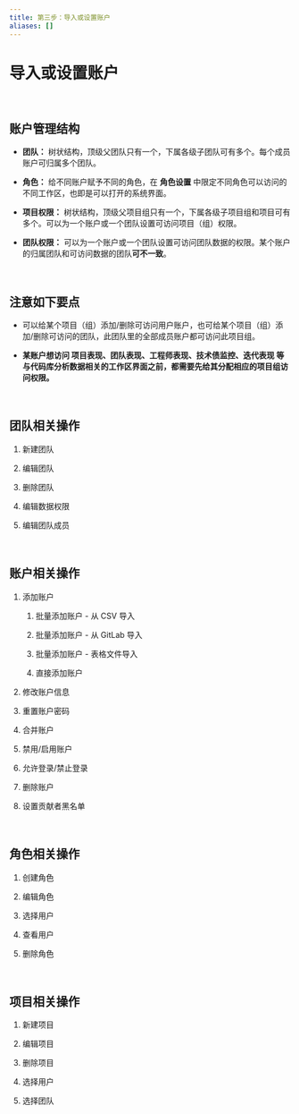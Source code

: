 ```yaml
---
title: 第三步：导入或设置账户
aliases: []
---
```


# 导入或设置账户

<br />

## 账户管理结构

- **团队：** 树状结构，顶级父团队只有一个，下属各级子团队可有多个。每个成员账户可归属多个团队。

- **角色：** 给不同账户赋予不同的角色，在 **角色设置** 中限定不同角色可以访问的不同工作区，也即是可以打开的系统界面。

- **项目权限：** 树状结构，顶级父项目组只有一个，下属各级子项目组和项目可有多个。可以为一个账户或一个团队设置可访问项目（组）权限。

- **团队权限：** 可以为一个账户或一个团队设置可访问团队数据的权限。某个账户的归属团队和可访问数据的团队**可不一致**。

<br />

## 注意如下要点

- 可以给某个项目（组）添加/删除可访问用户账户，也可给某个项目（组）添加/删除可访问的团队，此团队里的全部成员账户都可访问此项目组。

- **某账户想访问 项目表现、团队表现、工程师表现、技术债监控、迭代表现 等与代码库分析数据相关的工作区界面之前，都需要先给其分配相应的项目组访问权限。**

<br />

## 团队相关操作

1. 新建团队

2. 编辑团队

3. 删除团队

4. 编辑数据权限

5. 编辑团队成员

<br />

## 账户相关操作

1. 添加账户
   1. 批量添加账户 - 从 CSV 导入

   2. 批量添加账户 - 从 GitLab 导入

   3. 批量添加账户 - 表格文件导入

   4. 直接添加账户

2. 修改账户信息

3. 重置账户密码

4. 合并账户

5. 禁用/启用账户

6. 允许登录/禁止登录

7. 删除账户

8. 设置贡献者黑名单

<br />

## 角色相关操作

1. 创建角色

2. 编辑角色

3. 选择用户

4. 查看用户

4. 删除角色

<br />

## 项目相关操作

1. 新建项目

2. 编辑项目

3. 删除项目

4. 选择用户

5. 选择团队

<br />

